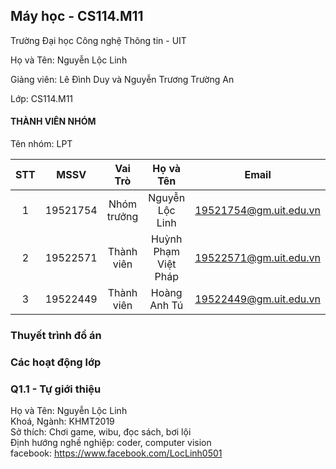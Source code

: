 ## Máy học - CS114.M11
Trường Đại học Công nghệ Thông tin - UIT

Họ và Tên: Nguyễn Lộc Linh

Giảng viên: Lê Đình Duy và Nguyễn Trương Trường An

Lớp: CS114.M11

#### THÀNH VIÊN NHÓM 

Tên nhóm: LPT

| STT |   MSSV   |   Vai Trò   |      Họ và Tên      |          Email         |
|:---:|:--------:|:-----------:|:-------------------:|:----------------------:|
| 1   | 19521754 | Nhóm trưởng | Nguyễn Lộc Linh     | 19521754@gm.uit.edu.vn |
| 2   | 19522571 | Thành viên  | Huỳnh Phạm Việt Pháp| 19522571@gm.uit.edu.vn |
| 3   | 19522449 | Thành viên  | Hoàng Anh Tú        | 19522449@gm.uit.edu.vn |

### Thuyết trình đồ án


### Các hoạt động lớp

### Q1.1 - Tự giới thiệu

Họ và Tên: Nguyễn Lộc Linh\
Khoá, Ngành: KHMT2019\
Sở thích: Chơi game, wibu, đọc sách, bơi lội\
Định hướng nghề nghiệp: coder, computer vision\
facebook: https://www.facebook.com/LocLinh0501
